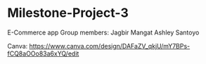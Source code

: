 # Milestone-Project-3
E-Commerce app
Group members:
Jagbir Mangat 
Ashley Santoyo

Canva:
https://www.canva.com/design/DAFaZV_qkjU/mY7BPs-fCQ8aOOo83a6xYQ/edit
